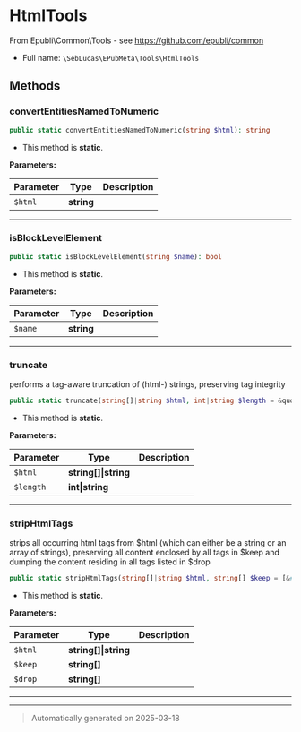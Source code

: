 
# HtmlTools

From Epubli\Common\Tools - see https://github.com/epubli/common



* Full name: `\SebLucas\EPubMeta\Tools\HtmlTools`




## Methods


### convertEntitiesNamedToNumeric



```php
public static convertEntitiesNamedToNumeric(string $html): string
```



* This method is **static**.




**Parameters:**

| Parameter | Type | Description |
|-----------|------|-------------|
| `$html` | **string** |  |





***

### isBlockLevelElement



```php
public static isBlockLevelElement(string $name): bool
```



* This method is **static**.




**Parameters:**

| Parameter | Type | Description |
|-----------|------|-------------|
| `$name` | **string** |  |





***

### truncate

performs a tag-aware truncation of (html-) strings, preserving tag integrity

```php
public static truncate(string[]|string $html, int|string $length = &quot;20%&quot;): bool|string
```



* This method is **static**.




**Parameters:**

| Parameter | Type | Description |
|-----------|------|-------------|
| `$html` | **string[]&#124;string** |  |
| `$length` | **int&#124;string** |  |





***

### stripHtmlTags

strips all occurring html tags from $html (which can either be a string or an array of strings),
preserving all content enclosed by all tags in $keep and
dumping the content residing in all tags listed in $drop

```php
public static stripHtmlTags(string[]|string $html, string[] $keep = [&#039;title&#039;, &#039;br&#039;, &#039;p&#039;, &#039;h1&#039;, &#039;h2&#039;, &#039;h3&#039;, &#039;h4&#039;, &#039;h5&#039;, &#039;span&#039;, &#039;div&#039;, &#039;i&#039;, &#039;strong&#039;, &#039;b&#039;, &#039;table&#039;, &#039;td&#039;, &#039;th&#039;, &#039;tr&#039;], string[] $drop = [&#039;head&#039;, &#039;style&#039;]): string[]|string
```



* This method is **static**.




**Parameters:**

| Parameter | Type | Description |
|-----------|------|-------------|
| `$html` | **string[]&#124;string** |  |
| `$keep` | **string[]** |  |
| `$drop` | **string[]** |  |





***


***
> Automatically generated on 2025-03-18

